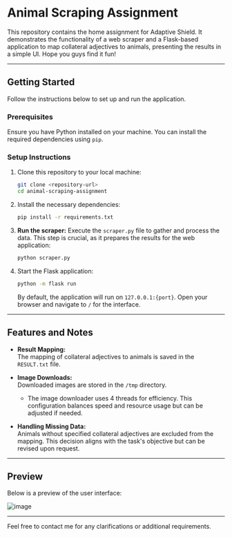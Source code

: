 # Animal Scraping Assignment

This repository contains the home assignment for Adaptive Shield. It demonstrates the functionality of a web scraper and a Flask-based application to map collateral adjectives to animals, presenting the results in a simple UI. Hope you guys find it fun!

---

## Getting Started

Follow the instructions below to set up and run the application.

### Prerequisites

Ensure you have Python installed on your machine. You can install the required dependencies using `pip`.

### Setup Instructions

1. Clone this repository to your local machine:

   ```bash
   git clone <repository-url>
   cd animal-scraping-assignment
   ```

2. Install the necessary dependencies:

   ```bash
   pip install -r requirements.txt
   ```

3. **Run the scraper:**
   Execute the `scraper.py` file to gather and process the data. This step is crucial, as it prepares the results for the web application:

   ```bash
   python scraper.py
   ```

4. Start the Flask application:
   ```bash
   python -m flask run
   ```
   By default, the application will run on `127.0.0.1:{port}`. Open your browser and navigate to `/` for the interface.

---

## Features and Notes

- **Result Mapping:**  
  The mapping of collateral adjectives to animals is saved in the `RESULT.txt` file.

- **Image Downloads:**  
  Downloaded images are stored in the `/tmp` directory.

  - The image downloader uses 4 threads for efficiency. This configuration balances speed and resource usage but can be adjusted if needed.

- **Handling Missing Data:**  
  Animals without specified collateral adjectives are excluded from the mapping. This decision aligns with the task's objective but can be revised upon request.

---

## Preview

Below is a preview of the user interface:

![image](https://github.com/user-attachments/assets/040c3e32-81af-4cc7-a857-77a5212d7dd1)

---

Feel free to contact me for any clarifications or additional requirements.
